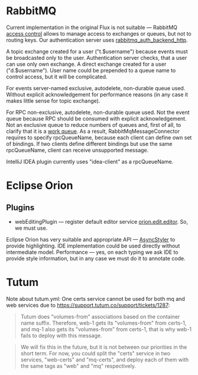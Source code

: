 # RabbitMQ
Current implementation in the original Flux is not suitable — RabbitMQ [access control](https://www.rabbitmq.com/access-control.html) allows to manage access to exchanges or queues, but not to routing keys. Our authentication server uses [rabbitmq_auth_backend_http](https://github.com/simonmacmullen/rabbitmq-auth-backend-http).

A topic exchange created for a user ("t.$username") because events must be broadcasted only to the user. Authentication server checks, that a user can use only own exchange. A direct exchange created for a user ("d.$username"). User name could be prepended to a queue name to control access, but it will be complicated.

For events server-named exclusive, autodelete, non-durable queue used. Without explicit acknowledgement for performance reasons (in any case it makes little sense for topic exchange).

For RPC non-exclusive, autodelete, non-durable queue used. Not the event queue because RPC should be consumed with explicit acknowledgement. Not an exclusive queue to reduce numbers of queues and, first of all, to clarify that it is a [work queue](https://www.rabbitmq.com/tutorials/tutorial-two-python.html). As a result, RabbitMqMessageConnector requires to specify rpcQueueName, because each client can define own set of bindings. If two clients define different bindings but use the same rpcQueueName, client can receive unsupported message.

IntelliJ IDEA plugin currently uses "idea-client" as a rpcQueueName.

# Eclipse Orion
## Plugins
 * webEditingPlugin — register default editor service [orion.edit.editor](https://wiki.eclipse.org/Orion/Documentation/Developer_Guide/Plugging_into_the_editor#orion.edit.editor). So, we must use.

Eclipse Orion has very suitable and appropriate API — [AsyncStyler](https://orion.eclipse.org/jsdoc/symbols/orion.editor.AsyncStyler.html) to provide highlighting. IDE implementation could be used directly without intermediate model. Performance — yes, on each typing we ask IDE to provide style information, but in any case we must do it to annotate code.

# Tutum
Note about tutum.yml: One certs service cannot be used for both mq and web services due to https://support.tutum.co/support/tickets/1287:

> Tutum does "volumes-from" associations based on the container name suffix.
  Therefore, web-1 gets its "volumes-from" from certs-1, and mq-1 also gets its "volumes-from" from certs-1,
  that is why web-1 fails to deploy with this message.

> We will fix this in the future, but it is not between our priorities in the short term.
  For now, you could split the "certs" service in two services, "web-certs" and "mq-certs",
  and deploy each of them with the same tags as "web" and "mq" respectively.